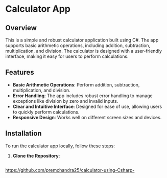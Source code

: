 # Calculator App

## Overview

This is a simple and robust calculator application built using C#. The app supports basic arithmetic operations, including addition, subtraction, multiplication, and division. The calculator is designed with a user-friendly interface, making it easy for users to perform calculations.

## Features

- **Basic Arithmetic Operations**: Perform addition, subtraction, multiplication, and division.
- **Error Handling**: The app includes robust error handling to manage exceptions like division by zero and invalid inputs.
- **Clear and Intuitive Interface**: Designed for ease of use, allowing users to quickly perform calculations.
- **Responsive Design**: Works well on different screen sizes and devices.

## Installation

To run the calculator app locally, follow these steps:

1. **Clone the Repository**:
   ```bash
  https://github.com/premchandra25/calculator-using-Csharp-
